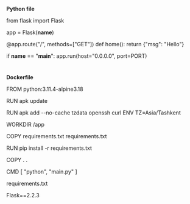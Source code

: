 **Python file**


from flask import Flask

app = Flask(__name__)


@app.route("/", methods=["GET"])
def home():
    return {"msg": "Hello"}


if __name__ == "__main__":
    app.run(host="0.0.0.0", port=PORT)


#    
**Dockerfile**

FROM python:3.11.4-alpine3.18

RUN apk update

RUN apk add --no-cache tzdata openssh curl
ENV TZ=Asia/Tashkent

WORKDIR /app

COPY requirements.txt requirements.txt

RUN pip install -r requirements.txt

COPY . .

CMD [ "python", "main.py" ]

requirements.txt

Flask==2.2.3
